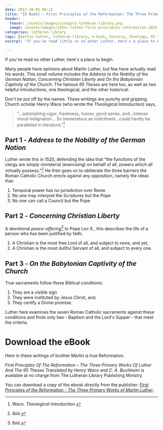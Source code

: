 ```yaml
---
date: 2017-10-05 08:12
title: "[E-Book] – First Principles of the Reformation: The Three Primary Works of Martin Luther translated by Wace and Buchheim"
header:
  teaser: /assets/images/category-lutheran-library.png
  image: /assets/images/120tc-luther-first-principles-reformation-1024.jpg
categories: lutheran-library
tags: [martin-luhter, lutheran-library, e-book, history, theology, 95-theses, on-the-babylonian-captivity-of-the-church, address-to-the-nobility-of-the-german-nation, concerning-christian-liberty]
excerpt: "If you've read little or no other Luther, here's a place to begin. These writings are punchy and gripping. This is the true Reformation."

---
```

If you've read no other Luther, here's a place to begin. 

Many people have opinions about Martin Luther, but few have actually read his words.  This small volume includes the *Address to the Nobility of the German Nation*, *Concerning Christian Liberty* and *On the Babylonian Captivity of the Church*.  The famous *95 Theses* are here too, as well as two helpful introductions, one theological, and the other historical.

Don't be put off by the names.  These writings are punchy and gripping.  Church scholar Henry Wace (who wrote the *Theological Introduction*) says, 

>"...astonishing vigor, frankness, humor, good sense, and...intense moral indignation... So tremendous an indictment...could hardly be paralleled in literature."[^BV]

## Part 1 - *Address to the Nobility of the German Nation*

Luther wrote this in 1520, defending the idea that "the functions of the clergy are simply ministerial (exercising) on behalf of all, powers which all virtually possess."[^BW]  He then goes on to obliterate the three barriers the Roman Catholic Church erects against any opposition, namely the ideas that:

1. Temporal power has no jurisdiction over Rome
2. No one may interpret the Scriptures but the Pope
3. No one can call a Council but the Pope

## Part 2 - *Concerning Christian Liberty* 

A devotional *peace-offering*[^BX] to Pope Leo X., this describes the life of a person who has been justified by faith.

1.  A Christian is the most free Lord of all, and subject to none, and yet,
2.  A Christian is the most dutiful Servant of all, and subject to every one.

## Part 3 - *On the Babylonian Captivity of the Church*

True sacraments follow these Biblical conditions:

1.  They are a visible sign
2.  They were instituted by Jesus Christ, and,
3.  They certify a Divine promise.

Luther here examines the seven Roman Catholic sacraments against these conditions and finds only two - Baptism and the Lord's Supper - that meet the criteria.


# Download the eBook

Here in these writings of brother Martin is true Reformation.  

*First Principles Of The Reformation – The Three Primary Works Of Luther And The 95 Theses Translated by Henry Wace and C. A. Buchheim* is available at no charge from The Lutheran Library Publishing Ministry.  

You can download a copy of the ebook directly from the publisher: [*First Principles of the Reformation - The Three Primary Works of Martin Luther*](http://www.lutheranlibrary.org/120tc-luther-first-principles-reformation/#download-the-ebook).

[^BV]: Wace. *Theological Introduction*. 

[^BW]: Ibid.

[^BX]: Ibid.
